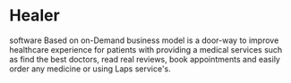 
# Healer

software Based on on-Demand business model is a door-way to improve healthcare experience for patients with providing a medical services such as find the best doctors, read real reviews, book appointments and easily order any medicine or using Laps service&#39;s.

